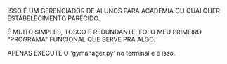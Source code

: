 ISSO É UM GERENCIADOR DE ALUNOS PARA ACADEMIA OU QUALQUER ESTABELECIMENTO PARECIDO.

É MUITO SIMPLES, TOSCO E REDUNDANTE. FOI O MEU PRIMEIRO "PROGRAMA" FUNCIONAL QUE SERVE PRA ALGO.

APENAS EXECUTE O 'gymanager.py' no terminal e é isso.
